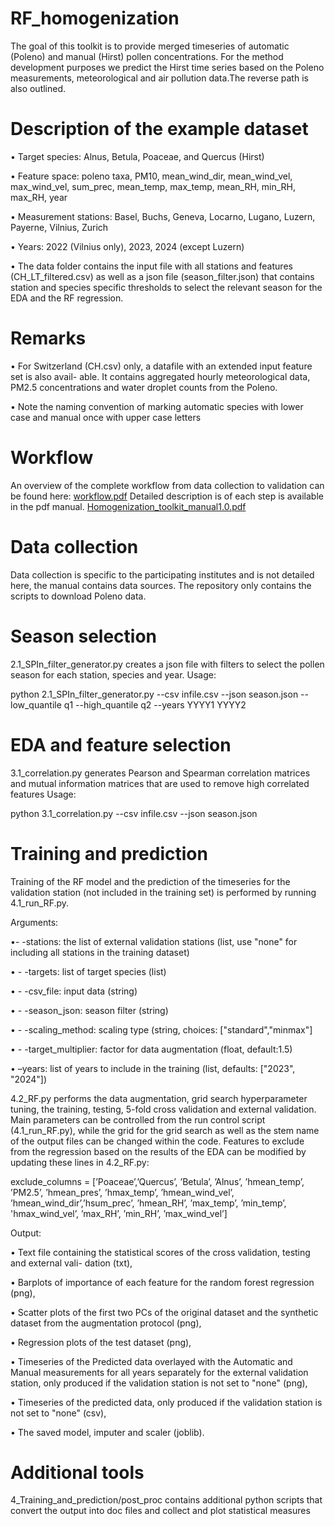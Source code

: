 # RF_homogenization
The goal of this toolkit is to provide merged timeseries of automatic (Poleno) and manual (Hirst) pollen concentrations. For the method development purposes we predict the Hirst time series based on the Poleno measurements, meteorological and air pollution data.The reverse path is also outlined.

# Description of the example dataset

• Target species: Alnus, Betula, Poaceae, and Quercus (Hirst)

• Feature space: poleno taxa, PM10, mean_wind_dir, mean_wind_vel, max_wind_vel, sum_prec,
mean_temp, max_temp, mean_RH, min_RH, max_RH, year

• Measurement stations: Basel, Buchs, Geneva, Locarno, Lugano, Luzern, Payerne, Vilnius, Zurich

• Years: 2022 (Vilnius only), 2023, 2024 (except Luzern)

• The data folder contains the input file with all stations and features (CH_LT_filtered.csv) as well as a json file (season_filter.json) that contains station and species specific thresholds to select the relevant season for the EDA and the RF regression.

# Remarks
• For Switzerland (CH.csv) only, a datafile with an extended input feature set is also avail-
able. It contains aggregated hourly meteorological data, PM2.5 concentrations and water
droplet counts from the Poleno.

• Note the naming convention of marking automatic species with lower case and manual
once with upper case letters

# Workflow
An overview of the complete workflow from data collection to validation can be found here:
[workflow.pdf](https://github.com/user-attachments/files/20573556/workflow.pdf)
Detailed description is of each step is available in the pdf manual.
[Homogenization_toolkit_manual1.0.pdf](https://github.com/user-attachments/files/20573617/Homogenization_toolkit_manual1.0.pdf)

# Data collection 
Data collection is specific to the participating institutes and is not detailed here, the manual contains data sources. The repository only contains the scripts to download Poleno data.

# Season selection
2.1_SPIn_filter_generator.py  creates a json file with filters to select the pollen season for each station, species and year.
Usage:

python 2.1_SPIn_filter_generator.py --csv infile.csv --json season.json --low_quantile q1 --high_quantile q2 --years YYYY1 YYYY2

# EDA and feature selection
3.1_correlation.py generates Pearson and Spearman correlation matrices and mutual information matrices that are used to remove high correlated features
Usage:

python 3.1_correlation.py --csv infile.csv --json season.json

# Training and prediction
Training of the RF model and the prediction of the timeseries for the validation station (not included in the training set) is performed by running 4.1\_run\_RF.py.

Arguments:

•- -stations: the list of external validation stations (list, use "none" for including all stations
in the training dataset)

• - -targets: list of target species (list)

• - -csv_file: input data (string)

• - -season_json: season filter (string)

• - -scaling_method: scaling type (string, choices: ["standard","minmax"]

• - -target_multiplier: factor for data augmentation (float, default:1.5)

• –years: list of years to include in the training (list, defaults: ["2023", "2024"])

4.2\_RF.py performs the data augmentation, grid search hyperparameter tuning, the training, testing, 5-fold cross validation and external validation. Main parameters can be controlled from the run control script (4.1_run_RF.py), while the grid for the grid search as well as the stem name of the output files can be changed within the code. Features to exclude from the regression based on the results of the EDA can be modified by updating these lines in 4.2\_RF.py:

exclude_columns = [’Poaceae’,’Quercus’, ’Betula’, ’Alnus’, ’hmean_temp’, ’PM2.5’, ’hmean_pres’, ’hmax_temp’, ’hmean_wind_vel’, ’hmean_wind_dir’,’hsum_prec’, ’hmean_RH’, ’max_temp’, ’min_temp’, 'hmax_wind_vel’, ’max_RH’, ’min_RH’, ’max_wind_vel’]

Output:

• Text file containing the statistical scores of the cross validation, testing and external vali-
dation (txt),

• Barplots of importance of each feature for the random forest regression (png),

• Scatter plots of the first two PCs of the original dataset and the synthetic dataset from the
augmentation protocol (png),

• Regression plots of the test dataset (png),

• Timeseries of the Predicted data overlayed with the Automatic and Manual measurements
for all years separately for the external validation station, only produced if the validation
station is not set to "none" (png),

• Timeseries of the predicted data, only produced if the validation station is not set to "none"
(csv),

• The saved model, imputer and scaler (joblib).

# Additional tools

4_Training_and_prediction/post_proc contains additional python scripts that convert the output into doc files and collect and plot statistical measures

